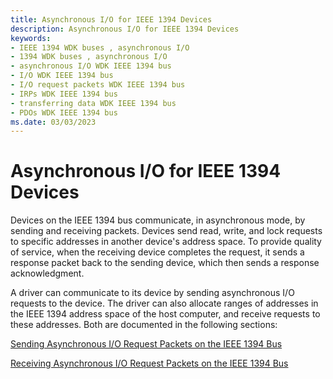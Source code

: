 ```yaml
---
title: Asynchronous I/O for IEEE 1394 Devices
description: Asynchronous I/O for IEEE 1394 Devices
keywords:
- IEEE 1394 WDK buses , asynchronous I/O
- 1394 WDK buses , asynchronous I/O
- asynchronous I/O WDK IEEE 1394 bus
- I/O WDK IEEE 1394 bus
- I/O request packets WDK IEEE 1394 bus
- IRPs WDK IEEE 1394 bus
- transferring data WDK IEEE 1394 bus
- PDOs WDK IEEE 1394 bus
ms.date: 03/03/2023
---
```


# Asynchronous I/O for IEEE 1394 Devices





Devices on the IEEE 1394 bus communicate, in asynchronous mode, by sending and receiving packets. Devices send read, write, and lock requests to specific addresses in another device's address space. To provide quality of service, when the receiving device completes the request, it sends a response packet back to the sending device, which then sends a response acknowledgment.

A driver can communicate to its device by sending asynchronous I/O requests to the device. The driver can also allocate ranges of addresses in the IEEE 1394 address space of the host computer, and receive requests to these addresses. Both are documented in the following sections:

[Sending Asynchronous I/O Request Packets on the IEEE 1394 Bus](./sending-asynchronous-i-o-request-packets-on-the-ieee-1394-bus.md)

[Receiving Asynchronous I/O Request Packets on the IEEE 1394 Bus](./receiving-asynchronous-i-o-request-packets-on-the-ieee-1394-bus.md)

 

